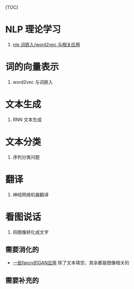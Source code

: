 [TOC]

# NLP 理论学习

1. [nlp 词嵌入/word2vec 与相关应用](http://106.15.37.116/2018/04/03/nlp/)



# 词的向量表示

1. word2vec 与词嵌入



# 文本生成

1. RNN 文本生成



# 文本分类

1. 序列分类问题



# 翻译

1. 神经网络机器翻译





# 看图说话

1. 将图像转化成文字




## 需要消化的

- [一些fancy的GAN应用](https://zhuanlan.zhihu.com/p/39530883) 除了文本填空，其余都是图像相关的




## 需要补充的
